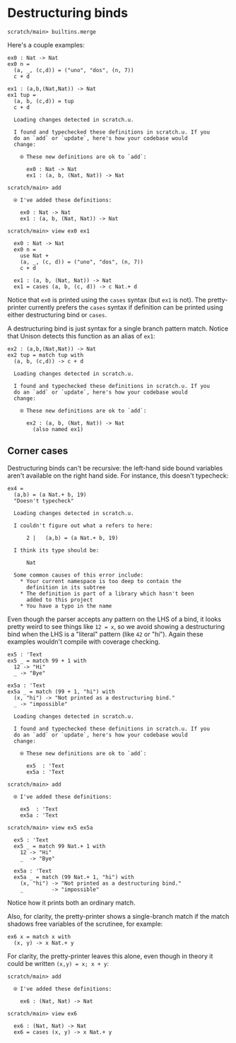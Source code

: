 # Destructuring binds

``` ucm :hide
scratch/main> builtins.merge
```

Here's a couple examples:

``` unison
ex0 : Nat -> Nat
ex0 n =
  (a, _, (c,d)) = ("uno", "dos", (n, 7))
  c + d

ex1 : (a,b,(Nat,Nat)) -> Nat
ex1 tup =
  (a, b, (c,d)) = tup
  c + d
```

``` ucm :added-by-ucm
  Loading changes detected in scratch.u.

  I found and typechecked these definitions in scratch.u. If you
  do an `add` or `update`, here's how your codebase would
  change:

    ⍟ These new definitions are ok to `add`:
    
      ex0 : Nat -> Nat
      ex1 : (a, b, (Nat, Nat)) -> Nat
```

``` ucm
scratch/main> add

  ⍟ I've added these definitions:

    ex0 : Nat -> Nat
    ex1 : (a, b, (Nat, Nat)) -> Nat

scratch/main> view ex0 ex1

  ex0 : Nat -> Nat
  ex0 n =
    use Nat +
    (a, _, (c, d)) = ("uno", "dos", (n, 7))
    c + d

  ex1 : (a, b, (Nat, Nat)) -> Nat
  ex1 = cases (a, b, (c, d)) -> c Nat.+ d
```

Notice that `ex0` is printed using the `cases` syntax (but `ex1` is not). The pretty-printer currently prefers the `cases` syntax if definition can be printed using either destructuring bind or `cases`.

A destructuring bind is just syntax for a single branch pattern match. Notice that Unison detects this function as an alias of `ex1`:

``` unison
ex2 : (a,b,(Nat,Nat)) -> Nat
ex2 tup = match tup with
  (a, b, (c,d)) -> c + d
```

``` ucm :added-by-ucm
  Loading changes detected in scratch.u.

  I found and typechecked these definitions in scratch.u. If you
  do an `add` or `update`, here's how your codebase would
  change:

    ⍟ These new definitions are ok to `add`:
    
      ex2 : (a, b, (Nat, Nat)) -> Nat
        (also named ex1)
```

## Corner cases

Destructuring binds can't be recursive: the left-hand side bound variables aren't available on the right hand side. For instance, this doesn't typecheck:

``` unison :error
ex4 =
  (a,b) = (a Nat.+ b, 19)
  "Doesn't typecheck"
```

``` ucm :added-by-ucm
  Loading changes detected in scratch.u.

  I couldn't figure out what a refers to here:

      2 |   (a,b) = (a Nat.+ b, 19)

  I think its type should be:

      Nat

  Some common causes of this error include:
    * Your current namespace is too deep to contain the
      definition in its subtree
    * The definition is part of a library which hasn't been
      added to this project
    * You have a typo in the name
```

Even though the parser accepts any pattern on the LHS of a bind, it looks pretty weird to see things like `12 = x`, so we avoid showing a destructuring bind when the LHS is a "literal" pattern (like `42` or "hi"). Again these examples wouldn't compile with coverage checking.

``` unison
ex5 : 'Text
ex5 _ = match 99 + 1 with
  12 -> "Hi"
  _ -> "Bye"

ex5a : 'Text
ex5a _ = match (99 + 1, "hi") with
  (x, "hi") -> "Not printed as a destructuring bind."
  _ -> "impossible"
```

``` ucm :added-by-ucm
  Loading changes detected in scratch.u.

  I found and typechecked these definitions in scratch.u. If you
  do an `add` or `update`, here's how your codebase would
  change:

    ⍟ These new definitions are ok to `add`:
    
      ex5  : 'Text
      ex5a : 'Text
```

``` ucm
scratch/main> add

  ⍟ I've added these definitions:

    ex5  : 'Text
    ex5a : 'Text

scratch/main> view ex5 ex5a

  ex5 : 'Text
  ex5 _ = match 99 Nat.+ 1 with
    12 -> "Hi"
    _  -> "Bye"

  ex5a : 'Text
  ex5a _ = match (99 Nat.+ 1, "hi") with
    (x, "hi") -> "Not printed as a destructuring bind."
    _         -> "impossible"
```

Notice how it prints both an ordinary match.

Also, for clarity, the pretty-printer shows a single-branch match if the match shadows free variables of the scrutinee, for example:

``` unison :hide
ex6 x = match x with
  (x, y) -> x Nat.+ y
```

For clarity, the pretty-printer leaves this alone, even though in theory it could be written `(x,y) = x; x + y`:

``` ucm
scratch/main> add

  ⍟ I've added these definitions:

    ex6 : (Nat, Nat) -> Nat

scratch/main> view ex6

  ex6 : (Nat, Nat) -> Nat
  ex6 = cases (x, y) -> x Nat.+ y
```
